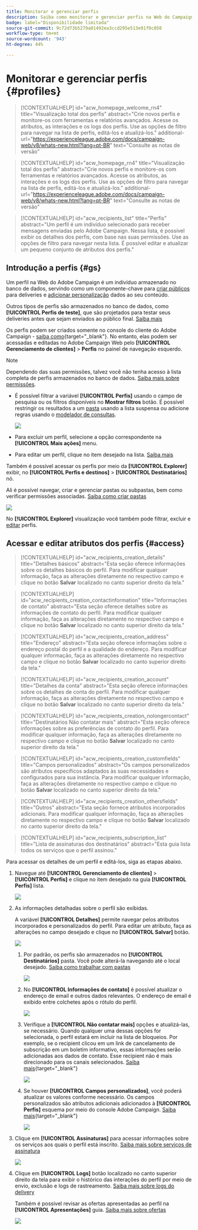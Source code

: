 ```yaml
---
title: Monitorar e gerenciar perfis
description: Saiba como monitorar e gerenciar perfis na Web do Campaign.
badge: label="Disponibilidade limitada"
source-git-commit: 9c72d73b5279a01492ea3ccd295e513e91f0c050
workflow-type: tm+mt
source-wordcount: '943'
ht-degree: 44%

---
```


# Monitorar e gerenciar perfis {#profiles}

>[!CONTEXTUALHELP]
>id="acw_homepage_welcome_rn4"
>title="Visualização total dos perfis"
>abstract="Crie novos perfis e monitore-os com ferramentas e relatórios avançados. Acesse os atributos, as interações e os logs dos perfis. Use as opções de filtro para navegar na lista de perfis, editá-los e atualizá-los."
>additional-url="https://experienceleague.adobe.com/docs/campaign-web/v8/whats-new.html?lang=pt-BR" text="Consulte as notas de versão"

<!--TO REMOVE BELOW-->
>[!CONTEXTUALHELP]
>id="acw_homepage_rn4"
>title="Visualização total dos perfis"
>abstract="Crie novos perfis e monitore-os com ferramentas e relatórios avançados. Acesse os atributos, as interações e os logs dos perfis. Use as opções de filtro para navegar na lista de perfis, editá-los e atualizá-los."
>additional-url="https://experienceleague.adobe.com/docs/campaign-web/v8/whats-new.html?lang=pt-BR" text="Consulte as notas de versão"

<!--TO REMOVE ABOVE-->


>[!CONTEXTUALHELP]
>id="acw_recipients_list"
>title="Perfis"
>abstract="Um perfil é um indivíduo selecionado para receber mensagens enviadas pelo Adobe Campaign. Nessa lista, é possível exibir os detalhes dos perfis, com base nas suas permissões. Use as opções de filtro para navegar nesta lista. É possível editar e atualizar um pequeno conjunto de atributos dos perfis."

## Introdução a perfis {#gs}

Um perfil na Web do Adobe Campaign é um indivíduo armazenado no banco de dados, servindo como um componente-chave para [criar públicos](create-audience.md) para deliveries e [adicionar personalização](../personalization/personalize.md) dados ao seu conteúdo.

Outros tipos de perfis são armazenados no banco de dados, como **[!UICONTROL Perfis de teste]**, que são projetados para testar seus deliveries antes que sejam enviados ao público final. [Saiba mais](test-profiles.md)

Os perfis podem ser criados somente no console do cliente do Adobe Campaign - [saiba como](https://experienceleague.adobe.com/docs/campaign/campaign-v8/audience/add-profiles/create-profiles.html){target="_blank"}. No entanto, elas podem ser acessadas e editadas no Adobe Campaign Web pelo **[!UICONTROL Gerenciamento de clientes]** > **Perfis** no painel de navegação esquerdo.

>[!NOTE]
>
>Dependendo das suas permissões, talvez você não tenha acesso à lista completa de perfis armazenados no banco de dados. [Saiba mais sobre permissões](../get-started/permissions.md).

* É possível filtrar a variável **[!UICONTROL Perfis]** usando o campo de pesquisa ou os filtros disponíveis no **Mostrar filtros** botão. É possível restringir os resultados a um [pasta](../get-started/permissions.md#folders) usando a lista suspensa ou adicione regras usando o [modelador de consultas](../query/query-modeler-overview.md).

  ![](assets/profiles-list-filters.png)

* Para excluir um perfil, selecione a opção correspondente na **[!UICONTROL Mais ações]** menu.

* Para editar um perfil, clique no item desejado na lista. [Saiba mais](#access)

Também é possível acessar os perfis por meio da **[!UICONTROL Explorer]** exibir, no **[!UICONTROL Perfis e destinos]** > **[!UICONTROL Destinatários]** nó.

Ali é possível navegar, criar e gerenciar pastas ou subpastas, bem como verificar permissões associadas. [Saiba como criar pastas](../get-started/permissions.md#folders)

![](assets/profiles-explorer-folder.png)

No **[!UICONTROL Explorer]** visualização você também pode filtrar, excluir e [editar](#access) perfis.

## Acessar e editar atributos dos perfis {#access}

>[!CONTEXTUALHELP]
>id="acw_recipients_creation_details"
>title="Detalhes básicos"
>abstract="Esta seção oferece informações sobre os detalhes básicos do perfil. Para modificar qualquer informação, faça as alterações diretamente no respectivo campo e clique no botão **Salvar** localizado no canto superior direito da tela."

>[!CONTEXTUALHELP]
>id="acw_recipients_creation_contactinformation"
>title="Informações de contato"
>abstract="Esta seção oferece detalhes sobre as informações de contato do perfil. Para modificar qualquer informação, faça as alterações diretamente no respectivo campo e clique no botão **Salvar** localizado no canto superior direito da tela."

>[!CONTEXTUALHELP]
>id="acw_recipients_creation_address"
>title="Endereço"
>abstract="Esta seção oferece informações sobre o endereço postal do perfil e a qualidade do endereço. Para modificar qualquer informação, faça as alterações diretamente no respectivo campo e clique no botão **Salvar** localizado no canto superior direito da tela."

>[!CONTEXTUALHELP]
>id="acw_recipients_creation_account"
>title="Detalhes da conta"
>abstract="Esta seção oferece informações sobre os detalhes de conta do perfil. Para modificar qualquer informação, faça as alterações diretamente no respectivo campo e clique no botão **Salvar** localizado no canto superior direito da tela."

>[!CONTEXTUALHELP]
>id="acw_recipients_creation_nolongercontact"
>title="Destinatários Não contatar mais"
>abstract="Esta seção oferece informações sobre as preferências de contato do perfil. Para modificar qualquer informação, faça as alterações diretamente no respectivo campo e clique no botão **Salvar** localizado no canto superior direito da tela."

>[!CONTEXTUALHELP]
>id="acw_recipients_creation_customfields"
>title="Campos personalizados"
>abstract="Os campos personalizados são atributos específicos adaptados às suas necessidades e configurados para sua instância. Para modificar qualquer informação, faça as alterações diretamente no respectivo campo e clique no botão **Salvar** localizado no canto superior direito da tela."

>[!CONTEXTUALHELP]
>id="acw_recipients_creation_othersfields"
>title="Outros"
>abstract="Esta seção fornece atributos incorporados adicionais. Para modificar qualquer informação, faça as alterações diretamente no respectivo campo e clique no botão **Salvar** localizado no canto superior direito da tela."

>[!CONTEXTUALHELP]
>id="acw_recipients_subscription_list"
>title="Lista de assinaturas dos destinatários"
>abstract="Esta guia lista todos os serviços que o perfil assinou."

Para acessar os detalhes de um perfil e editá-los, siga as etapas abaixo.

1. Navegue até **[!UICONTROL Gerenciamento de clientes]** > **[!UICONTROL Perfis]** e clique no item desejado na guia **[!UICONTROL Perfis]** lista.

   ![](assets/profiles-list-select.png)

1. As informações detalhadas sobre o perfil são exibidas.

   A variável **[!UICONTROL Detalhes]** permite navegar pelos atributos incorporados e personalizados do perfil. Para editar um atributo, faça as alterações no campo desejado e clique no **[!UICONTROL Salvar]** botão.

   ![](assets/profile-details.png)

   1. Por padrão, os perfis são armazenados no **[!UICONTROL Destinatários]** pasta. Você pode alterá-la navegando até o local desejado. [Saiba como trabalhar com pastas](../get-started/permissions.md#folders)

      ![](assets/profile-folder.png)

   1. No **[!UICONTROL Informações de contato]** é possível atualizar o endereço de email e outros dados relevantes. O endereço de email é exibido entre colchetes após o rótulo do perfil.

      ![](assets/profile-address.png)

   1. Verifique a **[!UICONTROL Não contatar mais]** opções e atualizá-las, se necessário. Quando qualquer uma dessas opções for selecionada, o perfil estará em incluir na lista de bloqueios. Por exemplo, se o recipient clicou em um link de cancelamento de subscrição em um boletim informativo, essas informações serão adicionadas aos dados de contato. Esse recipient não é mais direcionado para os canais selecionados. [Saiba mais](https://experienceleague.adobe.com/docs/campaign/campaign-v8/send/failures/quarantines.html){target="_blank"}

      ![](assets/profile-no-longer-contact.png)

   1. Se houver **[!UICONTROL Campos personalizados]**, você poderá atualizar os valores conforme necessário. Os campos personalizados são atributos adicionais adicionados à **[!UICONTROL Perfis]** esquema por meio do console Adobe Campaign. [Saiba mais](https://experienceleague.adobe.com/docs/campaign/campaign-v8/developer/shemas-forms/extend-schema.html){target="_blank"}

      ![](assets/profile-custom-fields.png)

1. Clique em **[!UICONTROL Assinaturas]** para acessar informações sobre os serviços aos quais o perfil está inscrito. [Saiba mais sobre serviços de assinatura](manage-services.md)

   ![](assets/profile-subscriptions.png)

1. Clique em **[!UICONTROL Logs]** botão localizado no canto superior direito da tela para exibir o histórico das interações do perfil por meio de envio, exclusão e logs de rastreamento. [Saiba mais sobre logs do delivery](../monitor/delivery-logs.md)

   Também é possível revisar as ofertas apresentadas ao perfil na **[!UICONTROL Apresentações]** guia. [Saiba mais sobre ofertas](../msg/offers.md)

   ![](assets/profile-logs.png)
